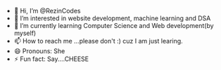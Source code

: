 - 👋 Hi, I’m @RezinCodes
- 👀 I’m interested in website development, machine learning and DSA
- 🌱 I’m currently learning Computer Science and Web development(by myself)
- 📫 How to reach me ...please don't :) cuz I am just learing.
- 😄 Pronouns: She
- ⚡ Fun fact: Say....CHEESE

<!---
RezinCodes/RezinCodes is a ✨ special ✨ repository because its `README.md` (this file) appears on your GitHub profile.
You can click the Preview link to take a look at your changes.
--->
